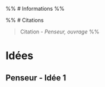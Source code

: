 %% # Informations %%

%% # Citations

> Citation - _Penseur, ouvrage_
> %%

# Idées

## Penseur - Idée 1
